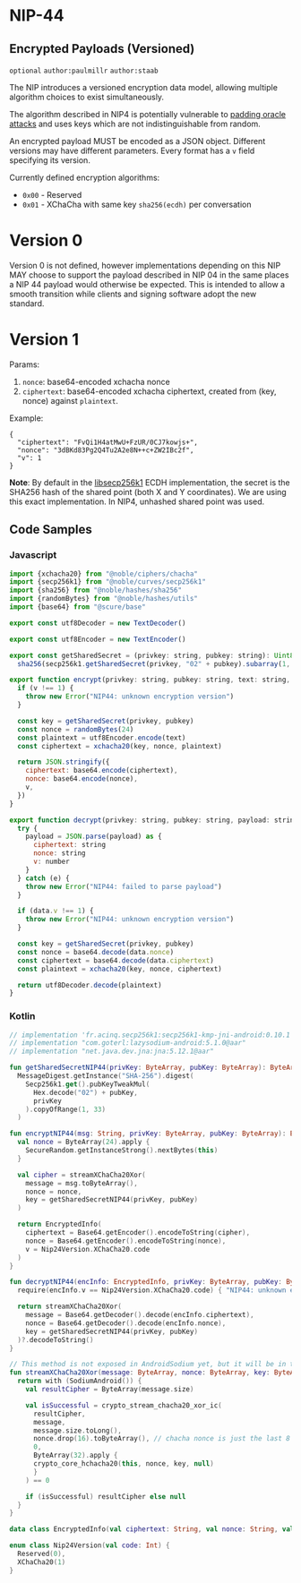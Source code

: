 NIP-44
======

Encrypted Payloads (Versioned)
------------------------------

`optional` `author:paulmillr` `author:staab`

The NIP introduces a versioned encryption data model, allowing multiple algorithm choices to exist simultaneously.

The algorithm described in NIP4 is potentially vulnerable to [padding oracle attacks](https://en.wikipedia.org/wiki/Padding_oracle_attack) and uses keys which are not indistinguishable from random.

An encrypted payload MUST be encoded as a JSON object. Different versions may have different parameters. Every format has a `v` field specifying its version.

Currently defined encryption algorithms:

- `0x00` - Reserved
- `0x01` - XChaCha with same key `sha256(ecdh)` per conversation

# Version 0

Version 0 is not defined, however implementations depending on this NIP MAY choose to support the payload described in NIP 04 in the same places a NIP 44 payload would otherwise be expected. This is intended to allow a smooth transition while clients and signing software adopt the new standard.

# Version 1

Params:

1. `nonce`: base64-encoded xchacha nonce
2. `ciphertext`: base64-encoded xchacha ciphertext, created from (key, nonce) against `plaintext`.

Example:

```
{
  "ciphertext": "FvQi1H4atMwU+FzUR/0CJ7kowjs+",
  "nonce": "3dBKd83Pg2Q4Tu2A2e8N++c+ZW2IBc2f",
  "v": 1
}
```

**Note**: By default in the [libsecp256k1](https://github.com/bitcoin-core/secp256k1) ECDH implementation, the secret is the SHA256 hash of the shared point (both X and Y coordinates). We are using this exact implementation. In NIP4, unhashed shared point was used.

## Code Samples

### Javascript

```javascript
import {xchacha20} from "@noble/ciphers/chacha"
import {secp256k1} from "@noble/curves/secp256k1"
import {sha256} from "@noble/hashes/sha256"
import {randomBytes} from "@noble/hashes/utils"
import {base64} from "@scure/base"

export const utf8Decoder = new TextDecoder()

export const utf8Encoder = new TextEncoder()

export const getSharedSecret = (privkey: string, pubkey: string): Uint8Array =>
  sha256(secp256k1.getSharedSecret(privkey, "02" + pubkey).subarray(1, 33))

export function encrypt(privkey: string, pubkey: string, text: string, v = 1) {
  if (v !== 1) {
    throw new Error("NIP44: unknown encryption version")
  }

  const key = getSharedSecret(privkey, pubkey)
  const nonce = randomBytes(24)
  const plaintext = utf8Encoder.encode(text)
  const ciphertext = xchacha20(key, nonce, plaintext)

  return JSON.stringify({
    ciphertext: base64.encode(ciphertext),
    nonce: base64.encode(nonce),
    v,
  })
}

export function decrypt(privkey: string, pubkey: string, payload: string) {
  try {
    payload = JSON.parse(payload) as {
      ciphertext: string
      nonce: string
      v: number
    }
  } catch (e) {
    throw new Error("NIP44: failed to parse payload")
  }

  if (data.v !== 1) {
    throw new Error("NIP44: unknown encryption version")
  }

  const key = getSharedSecret(privkey, pubkey)
  const nonce = base64.decode(data.nonce)
  const ciphertext = base64.decode(data.ciphertext)
  const plaintext = xchacha20(key, nonce, ciphertext)

  return utf8Decoder.decode(plaintext)
}
```

### Kotlin

```kotlin
// implementation 'fr.acinq.secp256k1:secp256k1-kmp-jni-android:0.10.1'
// implementation "com.goterl:lazysodium-android:5.1.0@aar"
// implementation "net.java.dev.jna:jna:5.12.1@aar"

fun getSharedSecretNIP44(privKey: ByteArray, pubKey: ByteArray): ByteArray =
  MessageDigest.getInstance("SHA-256").digest(
    Secp256k1.get().pubKeyTweakMul(
      Hex.decode("02") + pubKey,
      privKey
    ).copyOfRange(1, 33)
  )

fun encryptNIP44(msg: String, privKey: ByteArray, pubKey: ByteArray): EncryptedInfo {
  val nonce = ByteArray(24).apply {
    SecureRandom.getInstanceStrong().nextBytes(this)
  }

  val cipher = streamXChaCha20Xor(
    message = msg.toByteArray(),
    nonce = nonce,
    key = getSharedSecretNIP44(privKey, pubKey)
  )

  return EncryptedInfo(
    ciphertext = Base64.getEncoder().encodeToString(cipher),
    nonce = Base64.getEncoder().encodeToString(nonce),
    v = Nip24Version.XChaCha20.code
  )
}

fun decryptNIP44(encInfo: EncryptedInfo, privKey: ByteArray, pubKey: ByteArray): String? {
  require(encInfo.v == Nip24Version.XChaCha20.code) { "NIP44: unknown encryption version" }

  return streamXChaCha20Xor(
    message = Base64.getDecoder().decode(encInfo.ciphertext),
    nonce = Base64.getDecoder().decode(encInfo.nonce),
    key = getSharedSecretNIP44(privKey, pubKey)
  )?.decodeToString()
}

// This method is not exposed in AndroidSodium yet, but it will be in the next version.
fun streamXChaCha20Xor(message: ByteArray, nonce: ByteArray, key: ByteArray): ByteArray? {
  return with (SodiumAndroid()) {
    val resultCipher = ByteArray(message.size)

    val isSuccessful = crypto_stream_chacha20_xor_ic(
      resultCipher,
      message,
      message.size.toLong(),
      nonce.drop(16).toByteArray(), // chacha nonce is just the last 8 bytes.
      0,
      ByteArray(32).apply {
      crypto_core_hchacha20(this, nonce, key, null)
      }
    ) == 0

    if (isSuccessful) resultCipher else null
  }
}

data class EncryptedInfo(val ciphertext: String, val nonce: String, val v: Int)

enum class Nip24Version(val code: Int) {
  Reserved(0),
  XChaCha20(1)
}

